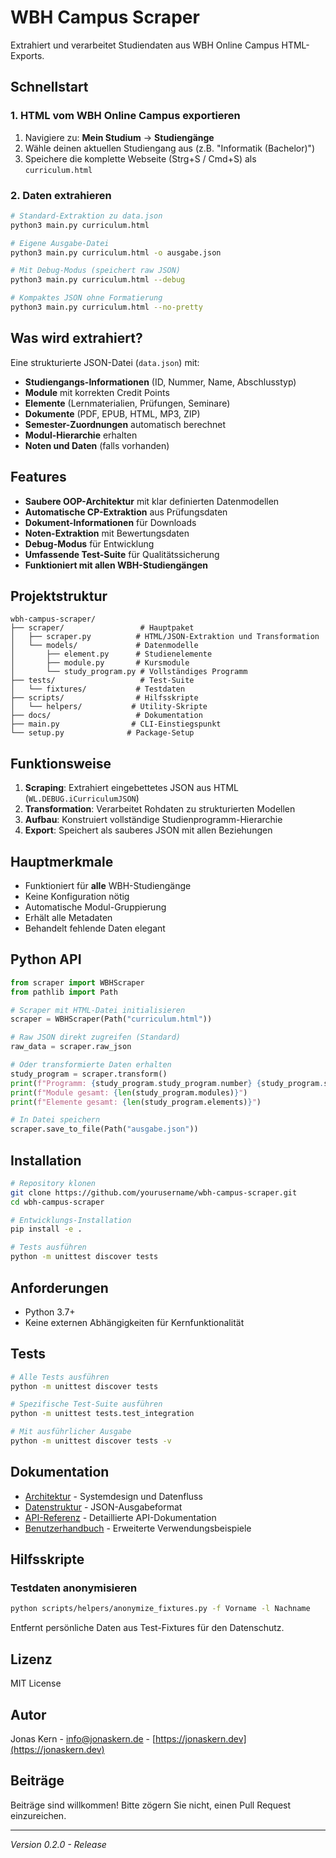 # WBH Campus Scraper

Extrahiert und verarbeitet Studiendaten aus WBH Online Campus HTML-Exports.

## Schnellstart

### 1. HTML vom WBH Online Campus exportieren
1. Navigiere zu: **Mein Studium** → **Studiengänge**
2. Wähle deinen aktuellen Studiengang aus (z.B. "Informatik (Bachelor)")
3. Speichere die komplette Webseite (Strg+S / Cmd+S) als `curriculum.html`

### 2. Daten extrahieren
```bash
# Standard-Extraktion zu data.json
python3 main.py curriculum.html

# Eigene Ausgabe-Datei
python3 main.py curriculum.html -o ausgabe.json

# Mit Debug-Modus (speichert raw JSON)
python3 main.py curriculum.html --debug

# Kompaktes JSON ohne Formatierung
python3 main.py curriculum.html --no-pretty
```

## Was wird extrahiert?

Eine strukturierte JSON-Datei (`data.json`) mit:
- **Studiengangs-Informationen** (ID, Nummer, Name, Abschlusstyp)
- **Module** mit korrekten Credit Points
- **Elemente** (Lernmaterialien, Prüfungen, Seminare)
- **Dokumente** (PDF, EPUB, HTML, MP3, ZIP)
- **Semester-Zuordnungen** automatisch berechnet
- **Modul-Hierarchie** erhalten
- **Noten und Daten** (falls vorhanden)

## Features

- **Saubere OOP-Architektur** mit klar definierten Datenmodellen
- **Automatische CP-Extraktion** aus Prüfungsdaten
- **Dokument-Informationen** für Downloads
- **Noten-Extraktion** mit Bewertungsdaten
- **Debug-Modus** für Entwicklung
- **Umfassende Test-Suite** für Qualitätssicherung
- **Funktioniert mit allen WBH-Studiengängen**

## Projektstruktur

```
wbh-campus-scraper/
├── scraper/                 # Hauptpaket
│   ├── scraper.py          # HTML/JSON-Extraktion und Transformation
│   └── models/             # Datenmodelle
│       ├── element.py      # Studienelemente
│       ├── module.py       # Kursmodule
│       └── study_program.py # Vollständiges Programm
├── tests/                   # Test-Suite
│   └── fixtures/           # Testdaten
├── scripts/                # Hilfsskripte
│   └── helpers/           # Utility-Skripte
├── docs/                   # Dokumentation
├── main.py                # CLI-Einstiegspunkt
└── setup.py              # Package-Setup
```

## Funktionsweise

1. **Scraping**: Extrahiert eingebettetes JSON aus HTML (`WL.DEBUG.iCurriculumJSON`)
2. **Transformation**: Verarbeitet Rohdaten zu strukturierten Modellen
3. **Aufbau**: Konstruiert vollständige Studienprogramm-Hierarchie
4. **Export**: Speichert als sauberes JSON mit allen Beziehungen

## Hauptmerkmale

- Funktioniert für **alle** WBH-Studiengänge
- Keine Konfiguration nötig
- Automatische Modul-Gruppierung
- Erhält alle Metadaten
- Behandelt fehlende Daten elegant

## Python API

```python
from scraper import WBHScraper
from pathlib import Path

# Scraper mit HTML-Datei initialisieren
scraper = WBHScraper(Path("curriculum.html"))

# Raw JSON direkt zugreifen (Standard)
raw_data = scraper.raw_json

# Oder transformierte Daten erhalten
study_program = scraper.transform()
print(f"Programm: {study_program.study_program.number} {study_program.study_program.name}")
print(f"Module gesamt: {len(study_program.modules)}")
print(f"Elemente gesamt: {len(study_program.elements)}")

# In Datei speichern
scraper.save_to_file(Path("ausgabe.json"))
```

## Installation

```bash
# Repository klonen
git clone https://github.com/yourusername/wbh-campus-scraper.git
cd wbh-campus-scraper

# Entwicklungs-Installation
pip install -e .

# Tests ausführen
python -m unittest discover tests
```

## Anforderungen

- Python 3.7+
- Keine externen Abhängigkeiten für Kernfunktionalität

## Tests

```bash
# Alle Tests ausführen
python -m unittest discover tests

# Spezifische Test-Suite ausführen
python -m unittest tests.test_integration

# Mit ausführlicher Ausgabe
python -m unittest discover tests -v
```

## Dokumentation

- [Architektur](docs/ARCHITECTURE.md) - Systemdesign und Datenfluss
- [Datenstruktur](docs/DATA_STRUCTURE.md) - JSON-Ausgabeformat
- [API-Referenz](docs/API.md) - Detaillierte API-Dokumentation
- [Benutzerhandbuch](docs/USAGE.md) - Erweiterte Verwendungsbeispiele

## Hilfsskripte

### Testdaten anonymisieren

```bash
python scripts/helpers/anonymize_fixtures.py -f Vorname -l Nachname
```

Entfernt persönliche Daten aus Test-Fixtures für den Datenschutz.

## Lizenz

MIT License

## Autor

Jonas Kern - [info@jonaskern.de](mailto:info@jonaskern.de) - [https://jonaskern.dev](https://jonaskern.dev)

## Beiträge

Beiträge sind willkommen! Bitte zögern Sie nicht, einen Pull Request einzureichen.

---

*Version 0.2.0 - Release*